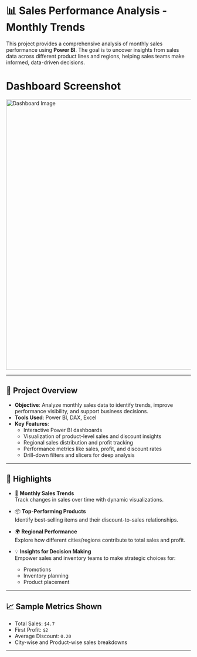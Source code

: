# 📊 Sales Performance Analysis - Monthly Trends

This project provides a comprehensive analysis of monthly sales performance using **Power BI**. 
The goal is to uncover insights from sales data across different product lines and regions, 
helping sales teams make informed, data-driven decisions.

# Dashboard Screenshot
<img width="1167" height="735" alt="Dashboard Image" src="https://github.com/user-attachments/assets/f3134762-6f4a-45cd-b19c-861b0ad5fa50" />


---

## 📝 Project Overview

- **Objective**: Analyze monthly sales data to identify trends, improve performance visibility, and support business decisions.
- **Tools Used**: Power BI, DAX, Excel
- **Key Features**:
  - Interactive Power BI dashboards
  - Visualization of product-level sales and discount insights
  - Regional sales distribution and profit tracking
  - Performance metrics like sales, profit, and discount rates
  - Drill-down filters and slicers for deep analysis

---

## 📌 Highlights

- 📅 **Monthly Sales Trends**  
  Track changes in sales over time with dynamic visualizations.

- 📦 **Top-Performing Products**  
  Identify best-selling items and their discount-to-sales relationships.

- 🌍 **Regional Performance**  
  Explore how different cities/regions contribute to total sales and profit.

- 💡 **Insights for Decision Making**  
  Empower sales and inventory teams to make strategic choices for:
  - Promotions
  - Inventory planning
  - Product placement

---

## 📈 Sample Metrics Shown

- Total Sales: `$4.7`
- First Profit: `$2`
- Average Discount: `0.20`
- City-wise and Product-wise sales breakdowns
  
---
